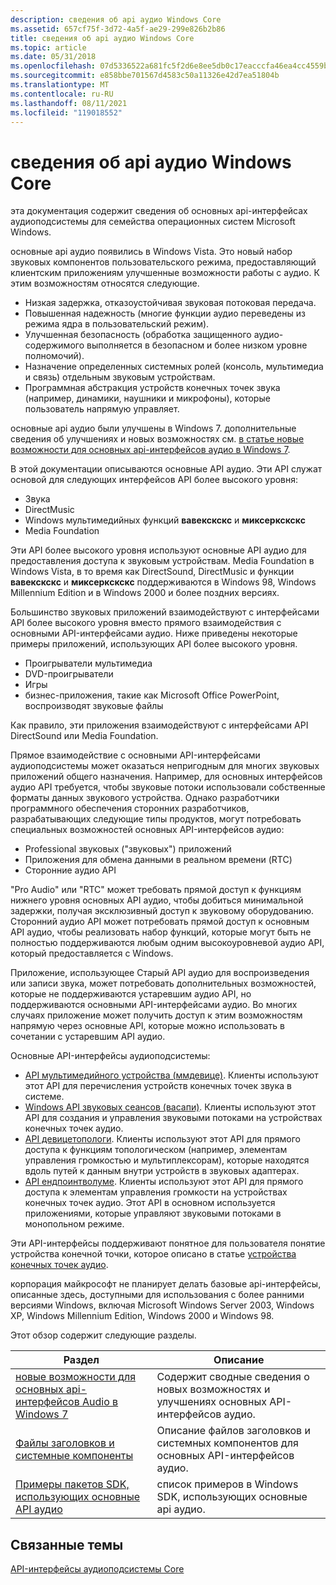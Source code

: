 ```yaml
---
description: сведения об api аудио Windows Core
ms.assetid: 657cf75f-3d72-4a5f-ae29-299e826b2b86
title: сведения об api аудио Windows Core
ms.topic: article
ms.date: 05/31/2018
ms.openlocfilehash: 07d5336522a681fc5f2d6e8ee5db0c17eacccfa46ea4cc4559bf00e6ea629031
ms.sourcegitcommit: e858bbe701567d4583c50a11326e42d7ea51804b
ms.translationtype: MT
ms.contentlocale: ru-RU
ms.lasthandoff: 08/11/2021
ms.locfileid: "119018552"
---
```

# <a name="about-the-windows-core-audio-apis"></a>сведения об api аудио Windows Core

эта документация содержит сведения об основных api-интерфейсах аудиоподсистемы для семейства операционных систем Microsoft Windows.

основные api аудио появились в Windows Vista. Это новый набор звуковых компонентов пользовательского режима, предоставляющий клиентским приложениям улучшенные возможности работы с аудио. К этим возможностям относятся следующие.

-   Низкая задержка, отказоустойчивая звуковая потоковая передача.
-   Повышенная надежность (многие функции аудио переведены из режима ядра в пользовательский режим).
-   Улучшенная безопасность (обработка защищенного аудио-содержимого выполняется в безопасном и более низком уровне полномочий).
-   Назначение определенных системных ролей (консоль, мультимедиа и связь) отдельным звуковым устройствам.
-   Программная абстракция устройств конечных точек звука (например, динамики, наушники и микрофоны), которые пользователь напрямую управляет.

основные api аудио были улучшены в Windows 7. дополнительные сведения об улучшениях и новых возможностях см. [в статье новые возможности для основных api-интерфейсов аудио в Windows 7](what-s-new-for-core-audio-apis-in-windows-7.md).

В этой документации описываются основные API аудио. Эти API служат основой для следующих интерфейсов API более высокого уровня:

-   Звука
-   DirectMusic
-   Windows мультимедийных функций **вавекскскс** и **миксеркскскс**
-   Media Foundation

Эти API более высокого уровня используют основные API аудио для предоставления доступа к звуковым устройствам. Media Foundation в Windows Vista, в то время как DirectSound, DirectMusic и функции **вавекскскс** и **миксеркскскс** поддерживаются в Windows 98, Windows Millennium Edition и в Windows 2000 и более поздних версиях.

Большинство звуковых приложений взаимодействуют с интерфейсами API более высокого уровня вместо прямого взаимодействия с основными API-интерфейсами аудио. Ниже приведены некоторые примеры приложений, использующих API более высокого уровня.

-   Проигрыватели мультимедиа
-   DVD-проигрыватели
-   Игры
-   бизнес-приложения, такие как Microsoft Office PowerPoint, воспроизводят звуковые файлы

Как правило, эти приложения взаимодействуют с интерфейсами API DirectSound или Media Foundation.

Прямое взаимодействие с основными API-интерфейсами аудиоподсистемы может оказаться непригодным для многих звуковых приложений общего назначения. Например, для основных интерфейсов аудио API требуется, чтобы звуковые потоки использовали собственные форматы данных звукового устройства. Однако разработчики программного обеспечения сторонних разработчиков, разрабатывающих следующие типы продуктов, могут потребовать специальных возможностей основных API-интерфейсов аудио:

-   Professional звуковых ("звуковых") приложений
-   Приложения для обмена данными в реальном времени (RTC)
-   Сторонние аудио API

"Pro Audio" или "RTC" может требовать прямой доступ к функциям нижнего уровня основных API аудио, чтобы добиться минимальной задержки, получая эксклюзивный доступ к звуковому оборудованию. Сторонний аудио API может потребовать прямой доступ к основным API аудио, чтобы реализовать набор функций, которые могут быть не полностью поддерживаются любым одним высокоуровневой аудио API, который предоставляется с Windows.

Приложение, использующее Старый API аудио для воспроизведения или записи звука, может потребовать дополнительных возможностей, которые не поддерживаются устаревшим аудио API, но поддерживаются основными API-интерфейсами аудио. Во многих случаях приложение может получить доступ к этим возможностям напрямую через основные API, которые можно использовать в сочетании с устаревшим API аудио.

Основные API-интерфейсы аудиоподсистемы:

-   [API мультимедийного устройства (ммдевице)](mmdevice-api.md). Клиенты используют этот API для перечисления устройств конечных точек звука в системе.
-   [Windows API звуковых сеансов (васапи)](wasapi.md). Клиенты используют этот API для создания и управления звуковыми потоками на устройствах конечных точек аудио.
-   [API девицетопологи](devicetopology-api.md). Клиенты используют этот API для прямого доступа к функциям топологическом (например, элементам управления громкостью и мультиплексорам), которые находятся вдоль путей к данным внутри устройств в звуковых адаптерах.
-   [API ендпоинтволуме](endpointvolume-api.md). Клиенты используют этот API для прямого доступа к элементам управления громкости на устройствах конечных точек аудио. Этот API в основном используется приложениями, которые управляют звуковыми потоками в монопольном режиме.

Эти API-интерфейсы поддерживают понятное для пользователя понятие устройства конечной точки, которое описано в статье [устройства конечных точек аудио](audio-endpoint-devices.md).

корпорация майкрософт не планирует делать базовые api-интерфейсы, описанные здесь, доступными для использования с более ранними версиями Windows, включая Microsoft Windows Server 2003, Windows XP, Windows Millennium Edition, Windows 2000 и Windows 98.

Этот обзор содержит следующие разделы.



| **Раздел**                                                                                      | **Описание**                                                                           |
|------------------------------------------------------------------------------------------------|-------------------------------------------------------------------------------------------|
| [новые возможности для основных api-интерфейсов Audio в Windows 7](what-s-new-for-core-audio-apis-in-windows-7.md) | Содержит сводные сведения о новых возможностях и улучшениях основных API-интерфейсов аудио.                   |
| [Файлы заголовков и системные компоненты](header-files-and-system-components.md)                   | Описание файлов заголовков и системных компонентов для основных API-интерфейсов аудио.                 |
| [Примеры пакетов SDK, использующих основные API аудио](sdk-samples-that-use-the-core-audio-apis.md)       | список примеров в Windows SDK, использующих основные api аудио.                        |




 

## <a name="related-topics"></a>Связанные темы

<dl> <dt>

[API-интерфейсы аудиоподсистемы Core](core-audio-apis-in-windows-vista.md)
</dt> </dl>

 

 



